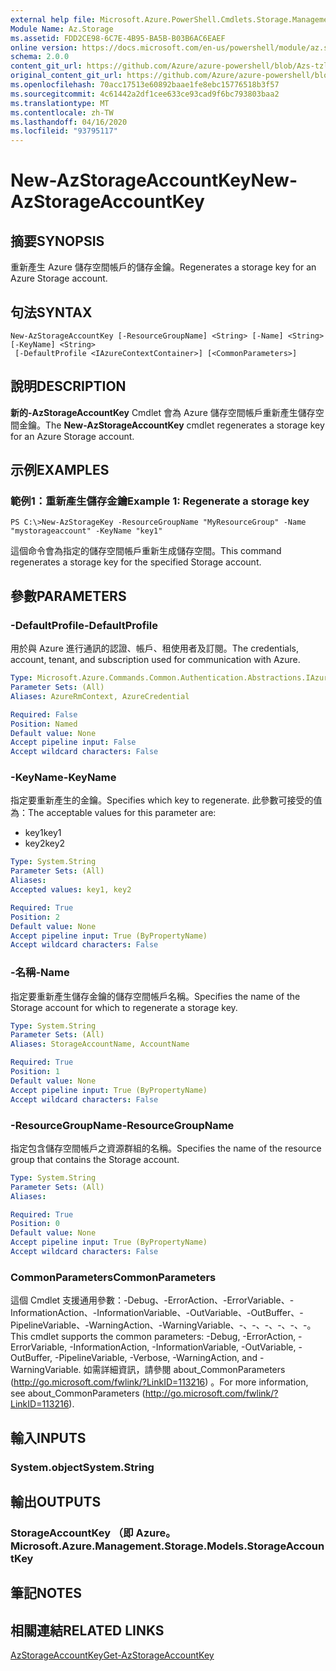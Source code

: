 ```yaml
---
external help file: Microsoft.Azure.PowerShell.Cmdlets.Storage.Management.dll-Help.xml
Module Name: Az.Storage
ms.assetid: FDD2CE98-6C7E-4B95-BA5B-B03B6AC6EAEF
online version: https://docs.microsoft.com/en-us/powershell/module/az.storage/new-azstorageaccountkey
schema: 2.0.0
content_git_url: https://github.com/Azure/azure-powershell/blob/Azs-tzl/src/Storage/Storage.Management/help/New-AzStorageAccountKey.md
original_content_git_url: https://github.com/Azure/azure-powershell/blob/Azs-tzl/src/Storage/Storage.Management/help/New-AzStorageAccountKey.md
ms.openlocfilehash: 70acc17513e60892baae1fe8ebc15776518b3f57
ms.sourcegitcommit: 4c61442a2df1cee633ce93cad9f6bc793803baa2
ms.translationtype: MT
ms.contentlocale: zh-TW
ms.lasthandoff: 04/16/2020
ms.locfileid: "93795117"
---
```

# <span data-ttu-id="09628-101">New-AzStorageAccountKey</span><span class="sxs-lookup"><span data-stu-id="09628-101">New-AzStorageAccountKey</span></span>

## <span data-ttu-id="09628-102">摘要</span><span class="sxs-lookup"><span data-stu-id="09628-102">SYNOPSIS</span></span>
<span data-ttu-id="09628-103">重新產生 Azure 儲存空間帳戶的儲存金鑰。</span><span class="sxs-lookup"><span data-stu-id="09628-103">Regenerates a storage key for an Azure Storage account.</span></span>

## <span data-ttu-id="09628-104">句法</span><span class="sxs-lookup"><span data-stu-id="09628-104">SYNTAX</span></span>

```
New-AzStorageAccountKey [-ResourceGroupName] <String> [-Name] <String> [-KeyName] <String>
 [-DefaultProfile <IAzureContextContainer>] [<CommonParameters>]
```

## <span data-ttu-id="09628-105">說明</span><span class="sxs-lookup"><span data-stu-id="09628-105">DESCRIPTION</span></span>
<span data-ttu-id="09628-106">**新的-AzStorageAccountKey** Cmdlet 會為 Azure 儲存空間帳戶重新產生儲存空間金鑰。</span><span class="sxs-lookup"><span data-stu-id="09628-106">The **New-AzStorageAccountKey** cmdlet regenerates a storage key for an Azure Storage account.</span></span>

## <span data-ttu-id="09628-107">示例</span><span class="sxs-lookup"><span data-stu-id="09628-107">EXAMPLES</span></span>

### <span data-ttu-id="09628-108">範例1：重新產生儲存金鑰</span><span class="sxs-lookup"><span data-stu-id="09628-108">Example 1: Regenerate a storage key</span></span>
```
PS C:\>New-AzStorageKey -ResourceGroupName "MyResourceGroup" -Name "mystorageaccount" -KeyName "key1"
```

<span data-ttu-id="09628-109">這個命令會為指定的儲存空間帳戶重新生成儲存空間。</span><span class="sxs-lookup"><span data-stu-id="09628-109">This command regenerates a storage key for the specified Storage account.</span></span>

## <span data-ttu-id="09628-110">參數</span><span class="sxs-lookup"><span data-stu-id="09628-110">PARAMETERS</span></span>

### <span data-ttu-id="09628-111">-DefaultProfile</span><span class="sxs-lookup"><span data-stu-id="09628-111">-DefaultProfile</span></span>
<span data-ttu-id="09628-112">用於與 Azure 進行通訊的認證、帳戶、租使用者及訂閱。</span><span class="sxs-lookup"><span data-stu-id="09628-112">The credentials, account, tenant, and subscription used for communication with Azure.</span></span>

```yaml
Type: Microsoft.Azure.Commands.Common.Authentication.Abstractions.IAzureContextContainer
Parameter Sets: (All)
Aliases: AzureRmContext, AzureCredential

Required: False
Position: Named
Default value: None
Accept pipeline input: False
Accept wildcard characters: False
```

### <span data-ttu-id="09628-113">-KeyName</span><span class="sxs-lookup"><span data-stu-id="09628-113">-KeyName</span></span>
<span data-ttu-id="09628-114">指定要重新產生的金鑰。</span><span class="sxs-lookup"><span data-stu-id="09628-114">Specifies which key to regenerate.</span></span>
<span data-ttu-id="09628-115">此參數可接受的值為：</span><span class="sxs-lookup"><span data-stu-id="09628-115">The acceptable values for this parameter are:</span></span>
- <span data-ttu-id="09628-116">key1</span><span class="sxs-lookup"><span data-stu-id="09628-116">key1</span></span>
- <span data-ttu-id="09628-117">key2</span><span class="sxs-lookup"><span data-stu-id="09628-117">key2</span></span>

```yaml
Type: System.String
Parameter Sets: (All)
Aliases:
Accepted values: key1, key2

Required: True
Position: 2
Default value: None
Accept pipeline input: True (ByPropertyName)
Accept wildcard characters: False
```

### <span data-ttu-id="09628-118">-名稱</span><span class="sxs-lookup"><span data-stu-id="09628-118">-Name</span></span>
<span data-ttu-id="09628-119">指定要重新產生儲存金鑰的儲存空間帳戶名稱。</span><span class="sxs-lookup"><span data-stu-id="09628-119">Specifies the name of the Storage account for which to regenerate a storage key.</span></span>

```yaml
Type: System.String
Parameter Sets: (All)
Aliases: StorageAccountName, AccountName

Required: True
Position: 1
Default value: None
Accept pipeline input: True (ByPropertyName)
Accept wildcard characters: False
```

### <span data-ttu-id="09628-120">-ResourceGroupName</span><span class="sxs-lookup"><span data-stu-id="09628-120">-ResourceGroupName</span></span>
<span data-ttu-id="09628-121">指定包含儲存空間帳戶之資源群組的名稱。</span><span class="sxs-lookup"><span data-stu-id="09628-121">Specifies the name of the resource group that contains the Storage account.</span></span>

```yaml
Type: System.String
Parameter Sets: (All)
Aliases:

Required: True
Position: 0
Default value: None
Accept pipeline input: True (ByPropertyName)
Accept wildcard characters: False
```

### <span data-ttu-id="09628-122">CommonParameters</span><span class="sxs-lookup"><span data-stu-id="09628-122">CommonParameters</span></span>
<span data-ttu-id="09628-123">這個 Cmdlet 支援通用參數：-Debug、-ErrorAction、-ErrorVariable、-InformationAction、-InformationVariable、-OutVariable、-OutBuffer、-PipelineVariable、-WarningAction、-WarningVariable、-、-、-、-、-、-。</span><span class="sxs-lookup"><span data-stu-id="09628-123">This cmdlet supports the common parameters: -Debug, -ErrorAction, -ErrorVariable, -InformationAction, -InformationVariable, -OutVariable, -OutBuffer, -PipelineVariable, -Verbose, -WarningAction, and -WarningVariable.</span></span> <span data-ttu-id="09628-124">如需詳細資訊，請參閱 about_CommonParameters (http://go.microsoft.com/fwlink/?LinkID=113216) 。</span><span class="sxs-lookup"><span data-stu-id="09628-124">For more information, see about_CommonParameters (http://go.microsoft.com/fwlink/?LinkID=113216).</span></span>

## <span data-ttu-id="09628-125">輸入</span><span class="sxs-lookup"><span data-stu-id="09628-125">INPUTS</span></span>

### <span data-ttu-id="09628-126">System.object</span><span class="sxs-lookup"><span data-stu-id="09628-126">System.String</span></span>

## <span data-ttu-id="09628-127">輸出</span><span class="sxs-lookup"><span data-stu-id="09628-127">OUTPUTS</span></span>

### <span data-ttu-id="09628-128">StorageAccountKey （即 Azure。</span><span class="sxs-lookup"><span data-stu-id="09628-128">Microsoft.Azure.Management.Storage.Models.StorageAccountKey</span></span>

## <span data-ttu-id="09628-129">筆記</span><span class="sxs-lookup"><span data-stu-id="09628-129">NOTES</span></span>

## <span data-ttu-id="09628-130">相關連結</span><span class="sxs-lookup"><span data-stu-id="09628-130">RELATED LINKS</span></span>

[<span data-ttu-id="09628-131">AzStorageAccountKey</span><span class="sxs-lookup"><span data-stu-id="09628-131">Get-AzStorageAccountKey</span></span>](./Get-AzStorageAccountKey.md)
